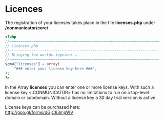 # Licences
The registration of your licenses takes place in the file **licenses.php** under **/conmunicator/core/**.

```php
<?php
//==================================================================================
// licenses.php
//----------------------------------------------------------------------------------
// Bringing two worlds together …
//==================================================================================
$cmu["licenses"] = array(
	"### enter your license key here ###",
);
?>
```

In the Array **licenses** you can enter one or more license keys. With such a license key <.CONMUNICATOR> has no limitations to run on a top-level domain or subdomain. Without a license key a 30 day trial version is active.

License keys can be purchased here:<br>
http://goo.gl/forms/dGjC83mpWV
